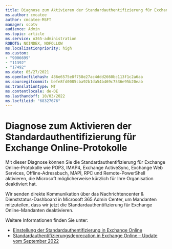 ```yaml
---
title: Diagnose zum Aktivieren der Standardauthentifizierung für Exchange Online-Protokolle
ms.author: cmcatee
author: cmcatee-MSFT
manager: scotv
audience: Admin
ms.topic: article
ms.service: o365-administration
ROBOTS: NOINDEX, NOFOLLOW
ms.localizationpriority: high
ms.custom:
- "9006699"
- "11392"
- "17492"
ms.date: 05/27/2021
ms.openlocfilehash: 486e6575e8f758e27ac4ddd2660bc113f1c2a6aa
ms.sourcegitcommit: befe8fd0085cba92b1da54b469c7536e95b20eab
ms.translationtype: MT
ms.contentlocale: de-DE
ms.lasthandoff: 10/03/2022
ms.locfileid: "68327676"
---
```

# <a name="diagnostic-to-enable-basic-authentication-for-exchange-online-protocols"></a>Diagnose zum Aktivieren der Standardauthentifizierung für Exchange Online-Protokolle

Mit dieser Diagnose können Sie die Standardauthentifizierung für Exchange Online-Protokolle wie POP3, IMAP4, Exchange ActiveSync, Exchange Web Services, Offline-Adressbuch, MAPI, RPC und Remote-PowerShell aktivieren, die Microsoft möglicherweise kürzlich für Ihre Organisation deaktiviert hat.

Wir senden direkte Kommunikation über das Nachrichtencenter & Dienststatus-Dashboard in Microsoft 365 Admin Center, um Mandanten mitzuteilen, dass wir jetzt die Standardauthentifizierung für Exchange Online-Mandanten deaktivieren.

Weitere Informationen finden Sie unter:

- [Einstellung der Standardauthentifizierung in Exchange Online](https://learn.microsoft.com/exchange/clients-and-mobile-in-exchange-online/deprecation-of-basic-authentication-exchange-online)
- [Standardauthentifizierungsdeprecation in Exchange Online – Update vom September 2022](https://techcommunity.microsoft.com/t5/exchange-team-blog/basic-authentication-deprecation-in-exchange-online-september/ba-p/3609437)